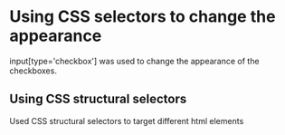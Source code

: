 # Using CSS selectors to change the appearance

input[type='checkbox'] was used to change the appearance of the checkboxes.

## Using CSS structural selectors

Used CSS structural selectors to target different html elements
